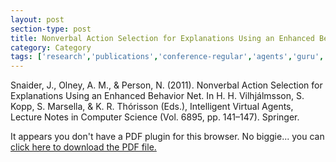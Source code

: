 ```yaml
---
layout: post
section-type: post
title: Nonverbal Action Selection for Explanations Using an Enhanced Behavior Net
category: Category
tags: ['research','publications','conference-regular','agents','guru','discourse']
---
```

Snaider, J., Olney, A. M., & Person, N. (2011). Nonverbal Action Selection for Explanations Using an Enhanced Behavior Net. In H. H. Vilhjálmsson, S. Kopp, S. Marsella, & K. R. Thórisson (Eds.), Intelligent Virtual Agents, Lecture Notes in Computer Science (Vol. 6895, pp. 141–147). Springer. 

<object data="https://umdrive.memphis.edu/aolney/public/publications/68950141.pdf" type="application/pdf" width="100%" height="600px">
 
  <p>It appears you don't have a PDF plugin for this browser.
  No biggie... you can <a href="https://umdrive.memphis.edu/aolney/public/publications/68950141.pdf">click here to
  download the PDF file.</a></p>
  
</object>
